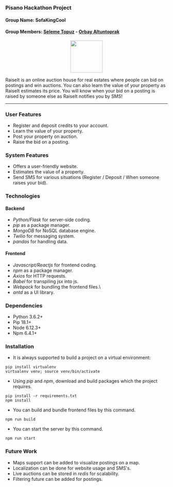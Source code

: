 ### Pisano Hackathon Project
#### Group Name: SofaKingCool
#### Group Members: [Seleme Topuz](https://github.com/slmtpz) - [Orbay Altuntoprak](https://github.com/norubai)

<p align="center">
  <img src="https://github.com/slmtpz/RaiseIt/blob/master/raiseit.jpg?raw=true" height="100">
</p>

RaiseIt is an online auction house for real estates where people can bid on postings and win auctions.
You can also learn the value of your property as RaiseIt estimates its price.
You will know when your bid on a posting is raised by someone else as RaiseIt notifies you by SMS!

---------------

### User Features

  - Register and deposit credits to your account.
  - Learn the value of your property.
  - Post your property on auction.
  - Raise the bid on a posting.
  
### System Features

  - Offers a user-friendly website.
  - Estimates the value of a property.
  - Send SMS for various situations (Register / Deposit / When someone raises your bid).

### Technologies

  #### Backend
  
  - *Python/Flask* for server-side coding.
  - *pip* as a package manager.
  - *MongoDB* for NoSQL database engine.
  - *Twilio* for messaging system.  
  - *pandas* for handling data.
  
  #### Frontend
  
  - *Javascript/Reactjs* for frontend coding.
  - *npm* as a package manager.
  - *Axios* for HTTP requests.
  - *Babel* for transpiling jsx into js.
  - *Webpack* for bundling the frontend files.\
  - *antd* as a UI library.
  
### Dependencies
- Python 3.6.2+
- Pip 18.1+
- Node 6.12.3+
- Npm 6.4.1+

### Installation
- It is always supported to build a project on a virtual environment:
```
pip install virtualenv
virtualenv venv; source venv/bin/activate
```
- Using *pip* and *npm*, download and build packages which the project requires.
```
pip install -r requirements.txt
npm install
```
- You can build and bundle frontend files by this command.
```
npm run build
```
- You can start the server by this command.
```
npm run start
```

### Future Work
- Maps support can be added to visualize postings on a map.
- Localization can be done for website usage and SMS's.
- Live auctions can be stored in *redis* for scalability.
- Filtering future can be added for postings.
